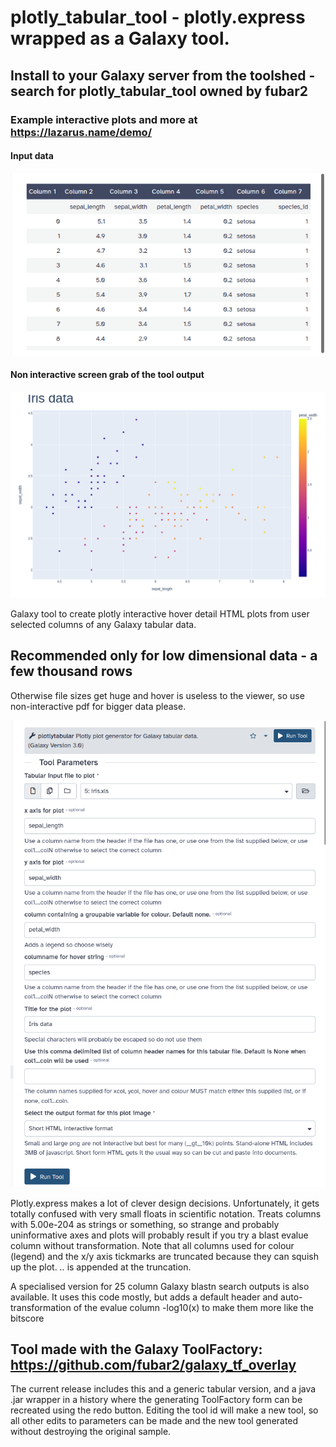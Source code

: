 # plotly_tabular_tool - plotly.express wrapped as a Galaxy tool.

## Install to your Galaxy server from the toolshed - search for plotly_tabular_tool owned by fubar2

### Example interactive plots and more at https://lazarus.name/demo/

#### Input data
![Plotly blast html output screengrab](iris_data_in_galaxy.png)

#### Non interactive screen grab of the tool output
![Plotly blast html output screengrab](plotly_tabular_iris_sample.png)

Galaxy tool to create plotly interactive hover detail HTML plots from user selected columns of any Galaxy tabular data.
## Recommended only for low dimensional data - a few thousand rows
Otherwise file sizes get huge and hover is useless to the viewer, so use non-interactive pdf for bigger data please.

![Plotly tabular Galaxy tool form to generate the example](plotlytabular_toolform_sample.png)

Plotly.express makes a lot of clever design decisions.
Unfortunately, it gets totally confused with very small floats in scientific notation. Treats columns with 5.00e-204 as strings or something, so
strange and probably uninformative axes and plots will probably result if you try a blast evalue column without transformation.
Note that all columns used for colour (legend) and the x/y axis tickmarks are truncated because they can squish up the plot.
*..* is appended at the truncation.

A specialised version for 25 column Galaxy blastn search outputs is also available. It uses this code mostly, but adds a default header and auto-transformation of the evalue column -log10(x) to make them more like the bitscore

## Tool made with the Galaxy ToolFactory: https://github.com/fubar2/galaxy_tf_overlay
The current release includes this and a generic tabular version, and a java .jar wrapper in a history where the generating
ToolFactory form can be recreated using the redo button. Editing the tool id will make a new tool, so all other edits to parameters can be
made and the new tool generated without destroying the original sample.


